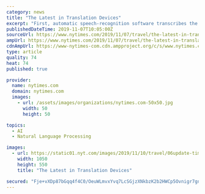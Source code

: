 ```yaml
---
category: news
title: "The Latest in Translation Devices"
excerpt: "First, automatic speech-recognition software transcribes the spoken words into text. Next, the text is converted using neural machine translation into the text of the other language, and finally text-to-speech voice modulation articulates the other language."
publishedDateTime: 2019-11-07T10:05:00Z
sourceUrl: https://www.nytimes.com/2019/11/07/travel/the-latest-in-translation-devices.html
ampUrl: https://www.nytimes.com/2019/11/07/travel/the-latest-in-translation-devices.amp.html
cdnAmpUrl: https://www-nytimes-com.cdn.ampproject.org/c/s/www.nytimes.com/2019/11/07/travel/the-latest-in-translation-devices.amp.html
type: article
quality: 74
heat: 74
published: true

provider:
  name: nytimes.com
  domain: nytimes.com
  images:
    - url: /assets/images/organizations/nytimes.com-50x50.jpg
      width: 50
      height: 50

topics:
  - AI
  - Natural Language Processing

images:
  - url: https://static01.nyt.com/images/2019/11/10/travel/06update-timekettle2/06update-timekettle2-facebookJumbo-v3.jpg
    width: 1050
    height: 550
    title: "The Latest in Translation Devices"

secured: "Fje+vXDp87bGqq4f4C0/OeuWLmvxYvq7LcSGjzXNkbzK2b2HWCp5Ovnigr7gnvu7pL9pHANPCheH7VMkcwX+4SoyBzmAu1D09IDnQvOki7Mx7m/c7yTydpO0BYbYZWlWHS0x1DNa2nq8Pyk0vdBDi10f5C18Q5JqsHJ7Ny1gzyCCJusB0o9jtCvhepQGckxP3ZceeZo/jhzDAU72dk1qTyeCjaqZ5MUsvduHfOZ9Rfrti5GrJH2CEzUNFuOk3kRKm3hOq/YPenfBPh8k/aJGAA==;8JfCLZ6SnMI8KxqTPjHyLg=="
---
```


